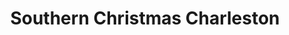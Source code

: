 ---
title: "Southern Christmas Charleston"
url: /charleston/southern-christmas-charleston/
shop: gift
---